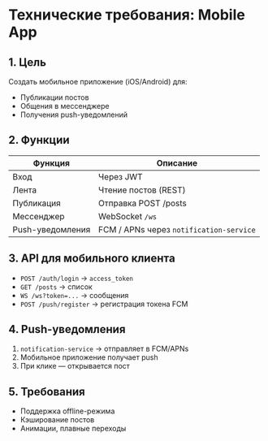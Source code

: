 # Технические требования: Mobile App

## 1. Цель
Создать мобильное приложение (iOS/Android) для:
- Публикации постов
- Общения в мессенджере
- Получения push-уведомлений

## 2. Функции
| Функция | Описание |
|--------|---------|
| Вход | Через JWT |
| Лента | Чтение постов (REST) |
| Публикация | Отправка POST /posts |
| Мессенджер | WebSocket `/ws` |
| Push-уведомления | FCM / APNs через `notification-service` |

## 3. API для мобильного клиента
- `POST /auth/login` → `access_token`
- `GET /posts` → список
- `WS /ws?token=...` → сообщения
- `POST /push/register` → регистрация токена FCM

## 4. Push-уведомления
1. `notification-service` → отправляет в FCM/APNs
2. Мобильное приложение получает push
3. При клике — открывается пост

## 5. Требования
- Поддержка offline-режима
- Кэширование постов
- Анимации, плавные переходы
